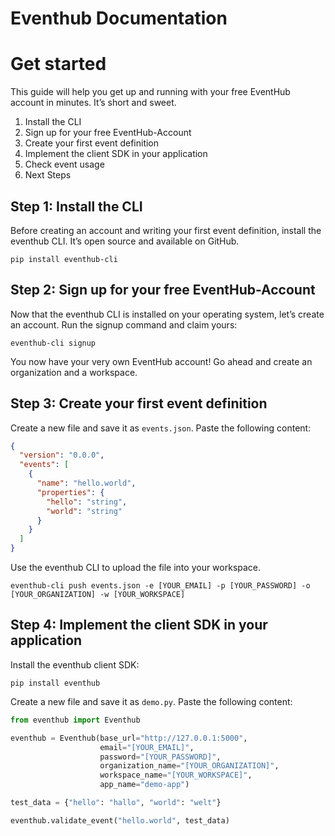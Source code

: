 # Eventhub Documentation

# Get started
This guide will help you get up and running with your free EventHub account in minutes. It’s short and sweet.
1. Install the CLI
2. Sign up for your free EventHub-Account
3. Create your first event definition
4. Implement the client SDK in your application
5. Check event usage
6. Next Steps
## Step 1: Install the CLI
Before creating an account and writing your first event definition, install the eventhub CLI. It’s open source and available on GitHub.
```
pip install eventhub-cli
```
## Step 2: Sign up for your free EventHub-Account
Now that the eventhub CLI is installed on your operating system, let’s create an account. Run the signup command and claim yours:
```
eventhub-cli signup
```
You now have your very own EventHub account! Go ahead and create an organization and a workspace.
## Step 3: Create your first event definition
Create a new file and save it as `events.json`. Paste the following content:
```json
{
  "version": "0.0.0",
  "events": [
    {
      "name": "hello.world",
      "properties": {
        "hello": "string",
        "world": "string"
      }
    }
  ]
}
```
Use the eventhub CLI to upload the file into your workspace.
```
eventhub-cli push events.json -e [YOUR_EMAIL] -p [YOUR_PASSWORD] -o [YOUR_ORGANIZATION] -w [YOUR_WORKSPACE]
```
## Step 4: Implement the client SDK in your application
Install the eventhub client SDK:
```
pip install eventhub
```
Create a new file and save it as `demo.py`. Paste the following content:
```python
from eventhub import Eventhub

eventhub = Eventhub(base_url="http://127.0.0.1:5000",
                    email="[YOUR_EMAIL]",
                    password="[YOUR_PASSWORD]",
                    organization_name="[YOUR_ORGANIZATION]",
                    workspace_name="[YOUR_WORKSPACE]",
                    app_name="demo-app")

test_data = {"hello": "hallo", "world": "welt"}

eventhub.validate_event("hello.world", test_data)
```
